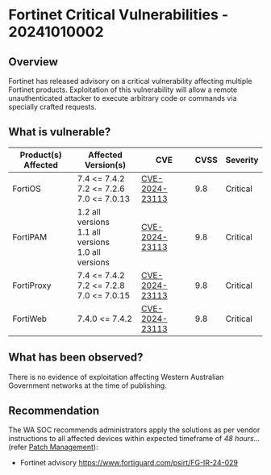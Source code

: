 # Fortinet Critical Vulnerabilities - 20241010002

## Overview

Fortinet has released advisory on a critical vulnerability affecting multiple Fortinet products. Exploitation of this vulnerability will allow a remote unauthenticated attacker to execute arbitrary code or commands via specially crafted requests.

## What is vulnerable?

| Product(s) Affected | Affected Version(s)                                          | CVE                                                               | CVSS | Severity |
| ------------------- | ------------------------------------------------------------ | ----------------------------------------------------------------- | ---- | -------- |
| FortiOS             | 7.4 <= 7.4.2 <br> 7.2 <= 7.2.6 <br> 7.0 <= 7.0.13         | [CVE-2024-23113](https://nvd.nist.gov/vuln/detail/CVE-2024-23113) | 9.8  | Critical |
| FortiPAM            | 1.2 all versions <br> 1.1 all versions <br> 1.0 all versions | [CVE-2024-23113](https://nvd.nist.gov/vuln/detail/CVE-2024-23113) | 9.8  | Critical |
| FortiProxy          | 7.4 <= 7.4.2 <br> 7.2 <= 7.2.8 <br> 7.0 <= 7.0.15         | [CVE-2024-23113](https://nvd.nist.gov/vuln/detail/CVE-2024-23113) | 9.8  | Critical |
| FortiWeb            | 7.4.0 <= 7.4.2                                              | [CVE-2024-23113](https://nvd.nist.gov/vuln/detail/CVE-2024-23113) | 9.8  | Critical |

## What has been observed?

There is no evidence of exploitation affecting Western Australian Government networks at the time of publishing.

## Recommendation

The WA SOC recommends administrators apply the solutions as per vendor instructions to all affected devices within expected timeframe of *48 hours...* (refer [Patch Management](../guidelines/patch-management.md)):

- Fortinet advisory <https://www.fortiguard.com/psirt/FG-IR-24-029>
